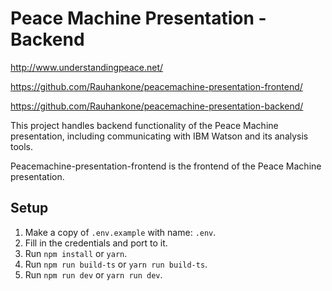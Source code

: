 # Peace Machine Presentation - Backend

<http://www.understandingpeace.net/>

<https://github.com/Rauhankone/peacemachine-presentation-frontend/>

<https://github.com/Rauhankone/peacemachine-presentation-backend/>

This project handles backend functionality of the Peace Machine presentation,
including communicating with IBM Watson and its analysis tools.

Peacemachine-presentation-frontend is the frontend of the Peace Machine
presentation.

## Setup

1.  Make a copy of `.env.example` with name: `.env`.
2.  Fill in the credentials and port to it.
3.  Run `npm install` or `yarn`.
4.  Run `npm run build-ts` or `yarn run build-ts`.
5.  Run `npm run dev` or `yarn run dev`.
